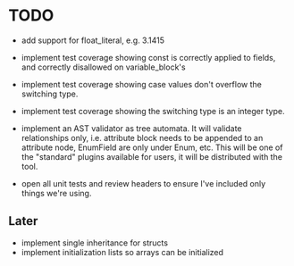 # TODO
- add support for float_literal, e.g. 3.1415 
- implement test coverage showing const is correctly applied to fields, and correctly disallowed on variable_block's
- implement test coverage showing case values don't overflow the switching type.
- implement test coverage showing the switching type is an integer type. 

- implement an AST validator as tree automata. It will validate relationships only, i.e. attribute block needs to be appended to an attribute node, EnumField are only under Enum, etc. This will be one of the "standard" plugins available for users, it will be distributed with the tool.
- open all unit tests and review headers to ensure I've included only things we're using. 

## Later 

- implement single inheritance for structs
- implement initialization lists so arrays can be initialized

